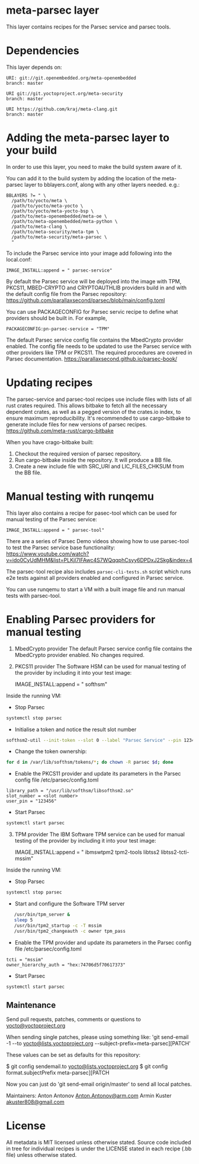 meta-parsec layer
==============

This layer contains recipes for the Parsec service and parsec tools.

Dependencies
============

This layer depends on:

    URI: git://git.openembedded.org/meta-openembedded
    branch: master

    URI git://git.yoctoproject.org/meta-security
    branch: master

    URI https://github.com/kraj/meta-clang.git
    branch: master

Adding the meta-parsec layer to your build
==========================================

In order to use this layer, you need to make the build system aware of it.

You can add it to the build system by adding the
location of the meta-parsec layer to bblayers.conf, along with any
other layers needed. e.g.:

    BBLAYERS ?= " \
      /path/to/yocto/meta \
      /path/to/yocto/meta-yocto \
      /path/to/yocto/meta-yocto-bsp \
      /path/to/meta-openembedded/meta-oe \
      /path/to/meta-openembedded/meta-python \
      /path/to/meta-clang \
      /path/to/meta-security/meta-tpm \
      /path/to/meta-security/meta-parsec \
      "

To include the Parsec service into your image add following into the
local.conf:

    IMAGE_INSTALL:append = " parsec-service"

  By default the Parsec service will be deployed into the image with
TPM, PKCS11, MBED-CRYPTO and CRYPTOAUTHLIB providers build in
and with the default config file from the Parsec repository:
https://github.com/parallaxsecond/parsec/blob/main/config.toml

  You can use PACKAGECONFIG for Parsec servic recipe to define
what providers should be built in. For example,

    PACKAGECONFIG:pn-parsec-service = "TPM"

  The default Parsec service config file contains the MbedCrypto provider
enabled. The config file needs to be updated to use the Parsec service
with other providers like TPM or PKCS11. The required procedures are
covered in Parsec documentation.
https://parallaxsecond.github.io/parsec-book/

Updating recipes
================

  The parsec-service and parsec-tool recipes use include files with lists
of all rust crates required. This allows bitbake to fetch all the necessary
dependent crates, as well as a pegged version of the crates.io index,
to ensure maximum reproducibility.
  It's recommended to use cargo-bitbake to generate include files for new
versions of parsec recipes.
https://github.com/meta-rust/cargo-bitbake

  When you have crago-bitbake built:
1. Checkout the required version of parsec repository.
2. Run cargo-bitbake inside the repository. It will produce a BB file.
3. Create a new include file with SRC_URI and LIC_FILES_CHKSUM from the BB file.

Manual testing with runqemu
===========================

  This layer also contains a recipe for pasec-tool which can be used for
manual testing of the Parsec service:

    IMAGE_INSTALL:append = " parsec-tool"

  There are a series of Parsec Demo videos showing how to use parsec-tool
to test the Parsec service base functionality:
https://www.youtube.com/watch?v=ido0CyUdMHM&list=PLKjl7IFAwc4S7WQqqphCsyy6DPDxJ2Skg&index=4

  The parsec-tool recipe also includes `parsec-cli-tests.sh` script
which runs e2e tests against all providers enabled and configured
in Parsec service.

  You can use runqemu to start a VM with a built image file and run
manual tests with parsec-tool.

Enabling Parsec providers for manual testing
============================================

1. MbedCrypto provider
  The default Parsec service config file contains the MbedCrypto provider
enabled. No changes required.

2. PKCS11 provider
  The Software HSM can be used for manual testing of the provider by
including it into your test image:

    IMAGE_INSTALL:append = " softhsm"

Inside the running VM:
- Stop Parsec
```bash
systemctl stop parsec
```
- Initialise a token and notice the result slot number
```bash
softhsm2-util --init-token --slot 0 --label "Parsec Service" --pin 123456 --so-pin 123456
```
- Change the token ownership:
```bash
for d in /var/lib/softhsm/tokens/*; do chown -R parsec $d; done
```
- Enable the PKCS11 provider and update its parameters in the Parsec config file
/etc/parsec/config.toml
```
library_path = "/usr/lib/softhsm/libsofthsm2.so"
slot_number = <slot number>
user_pin = "123456"
```
- Start Parsec
```bash
systemctl start parsec
```

3. TPM provider
  The IBM Software TPM service can be used for manual testing of the provider by
including it into your test image:

    IMAGE_INSTALL:append = " ibmswtpm2 tpm2-tools libtss2 libtss2-tcti-mssim"

Inside the running VM:
- Stop Parsec
```bash
systemctl stop parsec
```
- Start and configure the Software TPM server
```bash
   /usr/bin/tpm_server &
   sleep 5
   /usr/bin/tpm2_startup -c -T mssim
   /usr/bin/tpm2_changeauth -c owner tpm_pass
```
- Enable the TPM provider and update its parameters in the Parsec config file
/etc/parsec/config.toml
```
tcti = "mssim"
owner_hierarchy_auth = "hex:74706d5f70617373"
```
- Start Parsec
```bash
systemctl start parsec
```

Maintenance
-----------

Send pull requests, patches, comments or questions to yocto@yoctoproject.org

When sending single patches, please using something like:
'git send-email -1 --to yocto@lists.yoctoproject.org --subject-prefix=meta-parsec][PATCH'

These values can be set as defaults for this repository:

$ git config sendemail.to yocto@lists.yoctoproject.org
$ git config format.subjectPrefix meta-parsec][PATCH

Now you can just do 'git send-email origin/master' to send all local patches.

Maintainers:    Anton Antonov <Anton.Antonov@arm.com>
                Armin Kuster <akuster808@gmail.com>


License
=======

All metadata is MIT licensed unless otherwise stated. Source code included
in tree for individual recipes is under the LICENSE stated in each recipe
(.bb file) unless otherwise stated.

